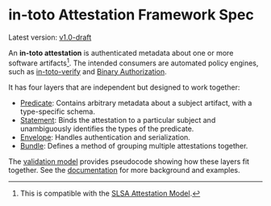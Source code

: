 # in-toto Attestation Framework Spec

Latest version: [v1.0-draft]

An **in-toto attestation** is authenticated metadata about one or more
software artifacts[^1]. The intended consumers are automated policy engines,
such as [in-toto-verify] and [Binary Authorization].

It has four layers that are independent but designed to work together:

-   [Predicate]: Contains arbitrary metadata about a subject artifact, with a
    type-specific schema.
-   [Statement]: Binds the attestation to a particular subject and
    unambiguously identifies the types of the predicate.
-   [Envelope]: Handles authentication and serialization.
-   [Bundle]: Defines a method of grouping multiple attestations together.

The [validation model] provides pseudocode showing how these layers fit
together. See the [documentation] for more background and examples.

[^1]: This is compatible with the [SLSA Attestation Model].

[Binary Authorization]: https://cloud.google.com/binary-authorization
[Bundle]: v1.0-draft/bundle.md
[Envelope]: v1.0-draft/envelope.md
[Predicate]: v1.0-draft/predicate.md
[SLSA Attestation Model]: https://slsa.dev/attestation-model
[Statement]: v1.0-draft/statement.md
[documentation]: ../docs
[in-toto-verify]: https://github.com/in-toto/in-toto#verification
[v1.0-draft]: v1.0-draft/README.md
[validation model]: ../../docs/validation.md
